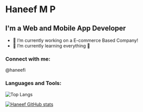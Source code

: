 
# Haneef M P

## I'm a Web and Mobile App Developer
- 🔭 I’m currently working on a E-commerce Based Company!
- 🌱 I’m currently learning everything 🤣

### Connect with me:
@haneefi

### Languages and Tools:


![Top Langs](https://github-readme-stats.vercel.app/api/top-langs/?username=haneefi&show_icons=true)

[![Haneef GitHub stats](https://github-readme-stats.vercel.app/api?username=haneefi)](https://github.com/haneefi/github-readme-stats)
